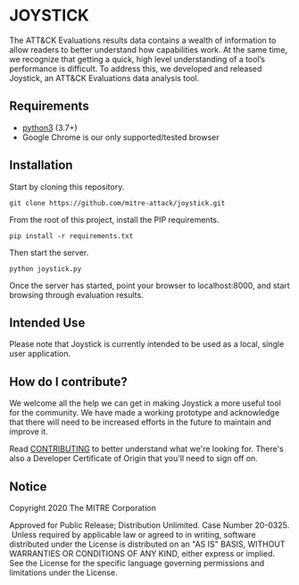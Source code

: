 # JOYSTICK 
The ATT&CK Evaluations results data contains a wealth of information to allow readers to better understand how capabilities work. At the same time, we recognize that getting a quick, high level understanding of a tool’s performance is difficult. To address this, we developed and released Joystick, an ATT&CK Evaluations data analysis tool.​

## Requirements
- [python3](https://www.python.org/) (3.7+)
- Google Chrome is our only supported/tested browser

## Installation
Start by cloning this repository.
```
git clone https://github.com/mitre-attack/joystick.git
```
From the root of this project, install the PIP requirements.
```
pip install -r requirements.txt
```
Then start the server.
```
python joystick.py
```
Once the server has started, point your browser to localhost:8000, and start browsing through evaluation results.

## Intended Use
Please note that Joystick is currently intended to be used as a local, single user application. 

## How do I contribute?

We welcome all the help we can get in making Joystick a more useful tool for the community. We have made a working prototype and acknowledge that there will need to be increased efforts in the future to maintain and improve it.

Read [CONTRIBUTING](CONTRIBUTING.md) to better understand what we're looking for. There's also a Developer Certificate of Origin that you'll need to sign off on.
​
## Notice

Copyright 2020 The MITRE Corporation

Approved for Public Release; Distribution Unlimited. Case Number 20-0325.
​
Unless required by applicable law or agreed to in writing, software
distributed under the License is distributed on an "AS IS" BASIS,
WITHOUT WARRANTIES OR CONDITIONS OF ANY KIND, either express or implied.
See the License for the specific language governing permissions and
limitations under the License.

